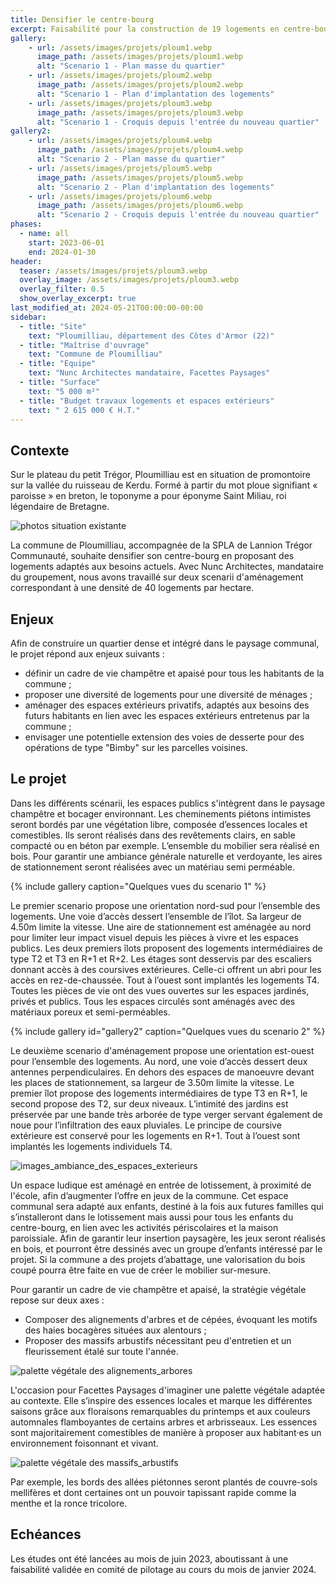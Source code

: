 ```yaml
---
title: Densifier le centre-bourg 
excerpt: Faisabilité pour la construction de 19 logements en centre-bourg de Ploumilliau
gallery:
    - url: /assets/images/projets/ploum1.webp
      image_path: /assets/images/projets/ploum1.webp
      alt: "Scenario 1 - Plan masse du quartier"
    - url: /assets/images/projets/ploum2.webp
      image_path: /assets/images/projets/ploum2.webp
      alt: "Scenario 1 - Plan d'implantation des logements"
    - url: /assets/images/projets/ploum3.webp
      image_path: /assets/images/projets/ploum3.webp
      alt: "Scenario 1 - Croquis depuis l'entrée du nouveau quartier"
gallery2:
    - url: /assets/images/projets/ploum4.webp
      image_path: /assets/images/projets/ploum4.webp
      alt: "Scenario 2 - Plan masse du quartier"    
    - url: /assets/images/projets/ploum5.webp
      image_path: /assets/images/projets/ploum5.webp
      alt: "Scenario 2 - Plan d'implantation des logements"
    - url: /assets/images/projets/ploum6.webp
      image_path: /assets/images/projets/ploum6.webp
      alt: "Scenario 2 - Croquis depuis l'entrée du nouveau quartier"
phases:
  - name: all
    start: 2023-06-01
    end: 2024-01-30
header:
  teaser: /assets/images/projets/ploum3.webp
  overlay_image: /assets/images/projets/ploum3.webp
  overlay_filter: 0.5
  show_overlay_excerpt: true
last_modified_at: 2024-05-21T00:00:00-00:00
sidebar:
  - title: "Site"
    text: "Ploumilliau, département des Côtes d'Armor (22)"
  - title: "Maîtrise d'ouvrage"
    text: "Commune de Ploumilliau"
  - title: "Equipe"
    text: "Nunc Architectes mandataire, Facettes Paysages"
  - title: "Surface"
    text: "5 000 m²"
  - title: "Budget travaux logements et espaces extérieurs"
    text: " 2 615 000 € H.T."
---
```

## Contexte

Sur le plateau du petit Trégor, Ploumilliau est en situation de promontoire sur la vallée du ruisseau de Kerdu.
Formé à partir du mot ploue signifiant « paroisse » en breton, le toponyme a pour éponyme Saint Miliau, roi légendaire de Bretagne.

![photos situation existante](/assets/images/projets/ploum0.webp)

La commune de Ploumilliau, accompagnée de la SPLA de Lannion Trégor Communauté, souhaite densifier son centre-bourg en proposant des logements adaptés aux besoins actuels.
Avec Nunc Architectes, mandataire du groupement, nous avons travaillé sur deux scenarii d'aménagement correspondant à une densité de 40 logements par hectare.

## Enjeux

Afin de construire un quartier dense et intégré dans le paysage communal, le projet répond aux enjeux suivants :
* définir un cadre de vie champêtre et apaisé pour tous les habitants de la commune ;
* proposer une diversité de logements pour une diversité de ménages ;
* aménager des espaces extérieurs privatifs, adaptés aux besoins des futurs habitants en lien avec les espaces extérieurs entretenus par la commune ;
* envisager une potentielle extension des voies de desserte pour des opérations de type "Bimby" sur les parcelles voisines.

## Le projet

Dans les différents scénarii, les espaces publics s'intègrent dans le paysage champêtre et bocager environnant.
Les cheminements piétons intimistes seront bordés par une végétation libre, composée d’essences locales et comestibles. Ils seront réalisés dans des revêtements clairs, en sable compacté ou en béton par exemple. L’ensemble du mobilier sera réalisé en bois.
Pour garantir une ambiance générale naturelle et verdoyante, les aires de stationnement seront réalisées avec un matériau semi perméable.

{% include gallery caption="Quelques vues du scenario 1" %}

Le premier scenario propose une orientation nord-sud pour l’ensemble des logements. Une voie d’accès dessert l’ensemble de l’îlot. Sa largeur de 4.50m limite la vitesse. Une aire de stationnement est aménagée au nord pour limiter leur impact visuel depuis les pièces à vivre et les espaces publics. Les deux premiers îlots proposent des logements intermédiaires de type T2 et T3 en R+1 et R+2. Les étages sont desservis par des escaliers donnant accès à des coursives extérieures. Celle-ci offrent un abri pour les accès en rez-de-chaussée. Tout à l’ouest sont implantés les logements T4.
Toutes les pièces de vie ont des vues ouvertes sur les espaces jardinés, privés et publics. Tous les espaces circulés sont aménagés avec des matériaux poreux et semi-perméables.

{% include gallery id="gallery2" caption="Quelques vues du scenario 2" %}

Le deuxième scenario d'aménagement propose une orientation est-ouest pour l’ensemble des logements.
Au nord, une voie d’accès dessert deux antennes perpendiculaires. En dehors des espaces de manoeuvre devant les places de stationnement, sa largeur de 3.50m limite la vitesse.
Le premier îlot propose des logements intermédiaires de type T3 en R+1, le second propose des T2, sur deux niveaux. L’intimité des jardins est préservée par une bande très arborée de type verger servant également de noue pour l’infiltration des eaux pluviales.
Le principe de coursive extérieure est conservé pour les logements en R+1. Tout à l’ouest sont implantés les logements individuels T4.

![images_ambiance_des_espaces_exterieurs](/assets/images/projets/ploum7.webp)

Un espace ludique est aménagé en entrée de lotissement, à proximité de l'école, afin d’augmenter l’offre en jeux de la commune. Cet espace communal sera adapté aux enfants, destiné à la fois aux futures familles qui s’installeront dans le lotissement mais aussi pour tous les enfants du centre-bourg, en lien avec les activités périscolaires et la maison paroissiale. 
Afin de garantir leur insertion paysagère, les jeux seront réalisés en bois, et pourront être dessinés avec un groupe d’enfants intéressé par le projet. Si la commune a des projets d’abattage, une valorisation du bois coupé pourra être faite en vue de créer le mobilier sur-mesure.

Pour garantir un cadre de vie champêtre et apaisé, la stratégie végétale repose sur deux axes :
* Composer des alignements d'arbres et de cépées, évoquant les motifs des haies bocagères situées aux alentours ; 
* Proposer des massifs arbustifs nécessitant peu d'entretien et un fleurissement étalé sur toute l'année. 

![palette végétale des alignements_arbores](/assets/images/projets/ploum8.webp)

L'occasion pour Facettes Paysages d'imaginer une palette végétale adaptée au contexte. Elle s’inspire des essences locales et marque les différentes saisons grâce aux floraisons remarquables du printemps et aux couleurs automnales flamboyantes de certains arbres et arbrisseaux. Les essences sont majoritairement comestibles de manière à proposer aux habitant·es un environnement foisonnant et vivant. 

![palette végétale des massifs_arbustifs](/assets/images/projets/ploum9.webp)

Par exemple, les bords des allées piétonnes seront plantés de couvre-sols mellifères et dont certaines ont un pouvoir tapissant rapide comme la menthe et la ronce tricolore.

## Echéances

Les études ont été lancées au mois de juin 2023, aboutissant à une faisabilité validée en comité de pilotage au cours du mois de janvier 2024.



